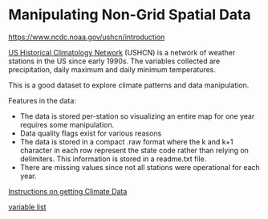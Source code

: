 # Manipulating Non-Grid Spatial Data

https://www.ncdc.noaa.gov/ushcn/introduction

[US Historical Climatology Network](https://www.ncdc.noaa.gov/ushcn/introduction)
(USHCN) is a network of weather stations
in the US since early 1990s. The variables collected are precipitation,
daily maximum and daily minimum temperatures.

This is a good dataset to explore climate patterns and data manipulation.

Features in the data:
- The data is stored per-station so visualizing an entire map for one
  year requires some manipulation.
- Data quality flags exist for various reasons
- The data is stored in a compact .raw format where the k and k+1
  character in each row represent the state code rather than relying
  on delimiters. This information is stored in a readme.txt file.
- There are missing values since not all stations were operational
  for each year.

[Instructions on getting Climate Data](https://pcmdi.llnl.gov/mips/cmip5/data-access-getting-started.html)

[variable list](https://pcmdi.llnl.gov/mips/cmip3/variableList.html)
